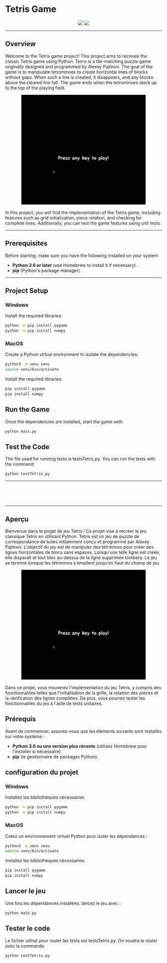 # Tetris Game

<div align="center">
  
  [<img src="https://img.shields.io/badge/-English-blue?style=for-the-badge">](#overview)
  [<img src="https://img.shields.io/badge/-Français-green?style=for-the-badge">](#aperçu)

</div>

---

## Overview
Welcome to the Tetris game project! This project aims to recreate the classic Tetris game using Python. Tetris is a tile-matching puzzle game originally designed and programmed by Alexey Pajitnov. The goal of the game is to manipulate tetrominoes to create horizontal lines of blocks without gaps. When such a line is created, it disappears, and any blocks above the cleared line fall. The game ends when the tetrominoes stack up to the top of the playing field.

<div align="center">
    <img src="TetrisGame.gif" alt="Tetris Game Demo" width="400">
</div>

In this project, you will find the implementation of the Tetris game, including features such as grid initialization, piece rotation, and checking for complete lines. Additionally, you can test the game features using unit tests.

---

## Prerequisites

Before starting, make sure you have the following installed on your system:
- **Python 3.6 or later** (use Homebrew to install it if necessary).
- **pip** (Python's package manager).

---

## Project Setup

### Windows

Install the required libraries:
```bash
python -m pip install pygame
python -m pip install numpy
```
### MacOS

Create a Python virtual environment to isolate the dependencies:
```bash
python3 -m venv venv
source venv/bin/activate
```

Install the required libraries:
```bash
pip install pygame
pip install numpy
```

## Run the Game
Once the dependencies are installed, start the game with:
```bash
python main.py
```

## Test the Code
The file used for running tests is testsTetris.py. You can run the tests with the command:
```bash
python testTetris.py
```

---

<br><br><br>

---


## Aperçu
Bienvenue dans le projet de jeu Tetris ! Ce projet vise à recréer le jeu classique Tetris en utilisant Python. Tetris est un jeu de puzzle de correspondance de tuiles initialement conçu et programmé par Alexey Pajitnov. L'objectif du jeu est de manipuler des tétriminos pour créer des lignes horizontales de blocs sans espaces. Lorsqu'une telle ligne est créée, elle disparaît et tout bloc au-dessus de la ligne supprimée tombera. Le jeu se termine lorsque les tétriminos s'empilent jusqu'en haut du champ de jeu.

<div align="center">
    <img src="TetrisGame.gif" alt="Tetris Game Demo" width="400">
</div>

Dans ce projet, vous trouverez l'implémentation du jeu Tetris, y compris des fonctionnalités telles que l'initialisation de la grille, la rotation des pièces et la vérification des lignes complètes. De plus, vous pourrez tester les fonctionnalités du jeu à l'aide de tests unitaires.


## Prérequis

Avant de commencer, assurez-vous que les éléments suivants sont installés sur votre système :
- **Python 3.6 ou une version plus récente** (utilisez Homebrew pour l'installer si nécessaire).
- **pip** (le gestionnaire de packages Python).


## configuration du projet

### Windows

Installez les bibliothèques nécessaires:
```bash
python -m pip install pygame
python -m pip install numpy
```

### MacOS

Créez un environnement virtuel Python pour isoler les dépendances :
```bash
python3 -m venv venv
source venv/bin/activate
```

Installez les bibliothèques nécessaires:
```bash
pip install pygame
pip install numpy
```

## Lancer le jeu

Une fois les dépendances installées, lancez le jeu avec :
```bash
python main.py
```

## Tester le code

Le fichier utilisé pour rouler les tests est testsTetris.py. On voudra le rouler avec la commande:
```bash
python testTetris.py
```



